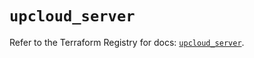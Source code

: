 # `upcloud_server`

Refer to the Terraform Registry for docs: [`upcloud_server`](https://registry.terraform.io/providers/upcloudltd/upcloud/5.25.0/docs/resources/server).
